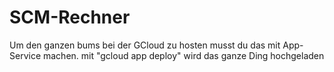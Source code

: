 # SCM-Rechner

Um den ganzen bums bei der GCloud zu hosten musst du das mit App-Service machen.
mit "gcloud app deploy" wird das ganze Ding hochgeladen
